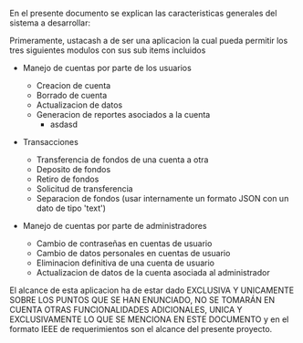 En el presente documento se explican las caracteristicas generales del sistema a desarrollar:

Primeramente, ustacash a de ser una aplicacion la cual pueda permitir los tres siguientes modulos con sus sub items incluidos
- Manejo de cuentas por parte de los usuarios
    - Creacion de cuenta
    - Borrado de cuenta
    - Actualizacion de datos
    - Generacion de reportes asociados a la cuenta
        - asdasd
- Transacciones
    - Transferencia de fondos de una cuenta a otra
    - Deposito de fondos
    - Retiro de fondos
    - Solicitud de transferencia
    - Separacion de fondos (usar internamente un formato JSON con un dato de tipo 'text')

- Manejo de cuentas por parte de administradores
    - Cambio de contraseñas en cuentas de usuario
    - Cambio de datos personales en cuentas de usuario
    - Eliminacion definitiva de una cuenta de usuario
    - Actualizacion de datos de la cuenta asociada al administrador

El alcance de esta aplicacion ha de estar dado EXCLUSIVA Y UNICAMENTE SOBRE LOS PUNTOS QUE SE HAN ENUNCIADO, NO SE TOMARÁN EN CUENTA OTRAS FUNCIONALIDADES ADICIONALES, UNICA Y EXCLUSIVAMENTE LO QUE SE MENCIONA EN ESTE DOCUMENTO y en el formato IEEE de requerimientos son el alcance del presente proyecto.
